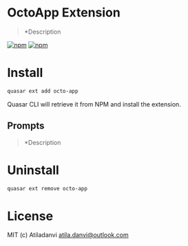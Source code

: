 # OctoApp Extension

> *Description

[![npm](https://img.shields.io/npm/v/quasar-app-extension-octo-app.svg?label=quasar-app-extension-octo-app)](https://www.npmjs.com/package/quasar-app-extension-octo-app)
[![npm](https://img.shields.io/npm/dt/quasar-app-extension-octo-app.svg)](https://www.npmjs.com/package/quasar-app-extension-octo-app)

# Install
```bash
quasar ext add octo-app
```
Quasar CLI will retrieve it from NPM and install the extension.

## Prompts

> *Description

# Uninstall
```bash
quasar ext remove octo-app
```

# License
MIT (c) Atiladanvi <atila.danvi@outlook.com>
